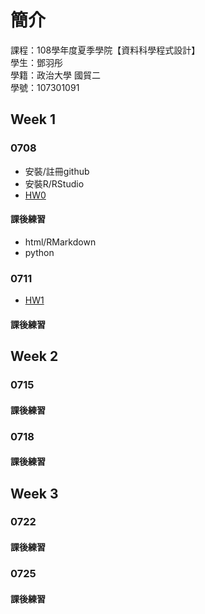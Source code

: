 ﻿# 簡介

課程：108學年度夏季學院【資料科學程式設計】  
學生：鄧羽彤  
學籍：政治大學 國貿二  
學號：107301091  

## Week 1
### 0708
* 安裝/註冊github  
* 安裝R/RStudio  
* [HW0](https://yt-deng.github.io/YT-D/Week%201/HW0)
#### 課後練習
* html/RMarkdown
* python
### 0711
* [HW1](https://github.com/YT-Deng/YT-D/blob/master/Week%201/data/DATA.html)
#### 課後練習
## Week 2
### 0715
#### 課後練習
### 0718
#### 課後練習
## Week 3
### 0722
#### 課後練習
### 0725
#### 課後練習